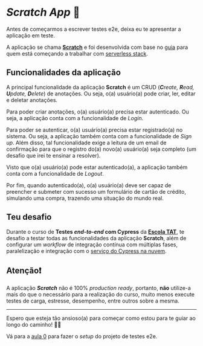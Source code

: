# _Scratch App_ 📝

Antes de começarmos a escrever testes e2e, deixa eu te apresentar a aplicação em teste.

A aplicação se chama [**Scratch**](https://notes-serverless-app.com) e foi desenvolvida com base no [guia](https://serverless-stack.com/#guide) para quem está começando a trabalhar com [serverless stack](https://serverless-stack.com).

## Funcionalidades da aplicação

A principal funcionalidade da aplicação **Scratch** é um CRUD (_**C**reate, **R**ead, **U**pdate, **D**elete_) de anotações. Ou seja, o(a) usuário(a) pode criar, ler, editar e deletar anotações.

Para poder criar anotações, o(a) usuário(a) precisa estar autenticado. Ou seja, a aplicação conta com a funcionalidade de _Login_.

Para poder se autenticar, o(a) usuário(a) precisa estar registrado(a) no sistema. Ou seja, a aplicação também conta com a funcionalidade de _Sign up_. Além disso, tal funcionalidade exige a leitura de um email de confirmação para que o registro do(a) novo(a) usuário(a) seja completo (um desafio que irei te ensinar a resolver).

Visto que o(a) usuário(a) pode estar autenticado(a), a aplicação também conta com a funcionalidade de _Logout_.

Por fim, quando autenticado(a), o(a) usuário(a) deve ser capaz de preencher e submeter com sucesso um formulário de cartão de crédito, simulando uma compra, trazendo uma situação do mundo real.

## Teu desafio

Durante o curso de **Testes _end-to-end_ com Cypress** da [**Escola TAT**](https://udemy.com/user/walmyr), te desafio a testar todas as funcionalidades da aplicação **Scratch**, além de configurar um _workflow_ de integração contínua com múltiplas fases, paralelização e integração com o [serviço do Cypress na nuvem](https://cloud.cypress.io/).

## Atenção❗

A aplicação **_Scratch_** não é 100% _production ready_, portanto, **não** utilize-a mais do que o necessário para a realização do curso, muito menos execute testes de carga, estresse, desempenho, entre outros sobre a mesma.

___

Espero que esteja tão ansioso(a) para começar como estou para te guiar ao longo do caminho! 🧑‍🏫

Vá para a [aula 0](./0.md) para fazer o _setup_ do projeto de testes e2e.
